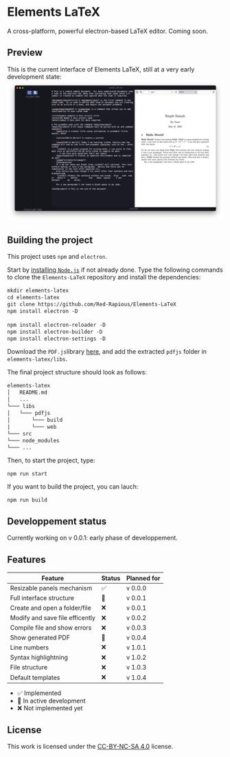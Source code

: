 # Elements LaTeX
A cross-platform, powerful electron-based LaTeX editor.
Coming soon.

## Preview
This is the current interface of Elements LaTeX, still at a very early development state:
![Current interface screenshot](/assets/current_screenshot.png)

## Building the project
This project uses `npm` and `electron`.

Start by [installing `Node.js`](https://nodejs.org/en/download/) if not already done. Type the following commands to clone the `Elements-LaTeX` repository and install the dependencies:

```
mkdir elements-latex
cd elements-latex
git clone https://github.com/Red-Rapious/Elements-LaTeX
npm install electron -D

npm install electron-reloader -D
npm install electron-builder -D
npm install electron-settings -D
```

Download the `PDF.js`library [here](https://github.com/mozilla/pdf.js/releases/download/v2.14.305/pdfjs-2.14.305-dist.zip), and add the extracted `pdfjs` folder in `elements-latex/libs`.

The final project structure should look as follows:

```
elements-latex
│   README.md
│   ...   
└─── libs
│   └─── pdfjs
│       └─── build
|       └─── web
└─── src
└─── node_modules
└─── ...
```

Then, to start the project, type:

```
npm run start
```

If you want to build the project, you can lauch:

```
npm run build
```

## Developpement status
Currently working on v 0.0.1: early phase of developpement.

## Features
| Feature | Status | Planned for |
| ------- | ------ | ----------- |
| Resizable panels mechanism | :white_check_mark: | v 0.0.0 |
| Full interface structure | :large_orange_diamond: | v 0.0.1 |
| Create and open a folder/file | :x: | v 0.0.1 |
| Modify and save file efficently | :x: | v 0.0.2 |
| Compile file and show errors | :x: | v 0.0.3 |
| Show generated PDF | :large_orange_diamond: | v 0.0.4 |
| Line numbers | :x: | v 1.0.1 |
| Syntax highlightning | :x: | v 1.0.2 |
| File structure | :x: | v 1.0.3 |
| Default templates | :x: | v 1.0.4 |

- :white_check_mark: Implemented
- :large_orange_diamond: In active development
- :x: Not implemented yet

## License
This work is licensed under the [CC-BY-NC-SA 4.0](https://creativecommons.org/licenses/by-nc-sa/4.0/) license.